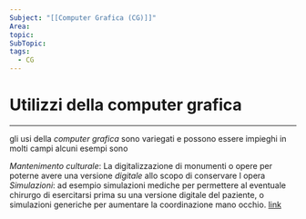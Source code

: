```yaml
---
Subject: "[[Computer Grafica (CG)]]"
Area: 
topic: 
SubTopic: 
tags:
  - CG
---
```



# Utilizzi della computer grafica
---
gli usi della _computer grafica_ sono variegati e possono essere impieghi in molti campi alcuni esempi sono

_Mantenimento culturale_: 
	La digitalizzazione di monumenti o opere per poterne avere una versione _digitale_ allo scopo di conservare l opera 
 _Simulazioni_: 
	 ad esempio simulazioni mediche per permettere al eventuale chirurgo di esercitarsi prima su una versione digitale del paziente, o simulazioni generiche per aumentare la coordinazione mano occhio. [link](https://www.washingtonpost.com/video-games/2020/01/09/surgery-simulators-medical-mishaps-space-video-games-are-helping-doctors-do-their-jobs/) 
 
